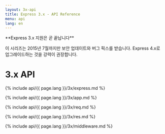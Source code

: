 ```yaml
---
layout: 3x-api
title: Express 3.x - API Reference
menu: api
lang: en
---
```

<div id="api-doc" markdown="1">

  <div class="doc-box doc-warn" markdown="1">
  **Express 3.x 지원은 곧 끝납니다**

   이 시리즈는 2015년 7월까지만 보안 업데이트와 버그 픽스를 받습니다. Express 4.x로 업그레이드하는 것을 강력이 권장합니다.
  </div>

  <h1>3.x API</h1>

  <a id='express' class='h2'></a>
  {% include api/{{ page.lang }}/3x/express.md %}

  <a id='application' class='h2'></a>
  {% include api/{{ page.lang }}/3x/app.md %}

  <a id='request' class='h2'></a>
  {% include api/{{ page.lang }}/3x/req.md %}

  <a id='response' class='h2'></a>
  {% include api/{{ page.lang }}/3x/res.md %}

  <a id='middleware' class='h2'></a>
  {% include api/{{ page.lang }}/3x/middleware.md %}

</div>
